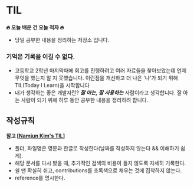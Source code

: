 # TIL
**🔥 오늘 배운 건 오늘 적자 🔥**
- 당일 공부한 내용을 정리하는 저장소 입니다.

### 기억은 기록을 이길 수 없다.

- 고등학교 2학년 마지막때에 회고를 진행하려고 여러 자료들을 찾아보았는데 언제 무엇을 했는지 알 지 못했습니다. 이런점을 개선하고 더 나은 '나'가 되기 위해 TIL(Today I Learn)을 시작합니다
- 내가 생각하는 좋은 개발자란? ***잘 아는, 잘 사용하는*** 사람이라고 생각합니다. 잘 아는 사람이 되기 위해 하루 동안 공부한 내용을 정리하려 합니다.


## 작성규칙
**참고 [[Namjun Kim's TIL](https://github.com/namjunemy/TIL)]**
- 폴더, 파일명은 영문과 한글로 작성한다(날짜를 작성하지 않는다 && 이해하기 쉽게).
- 해당 문서를 다시 봤을 때, 추가적인 검색의 비용이 들지 않도록 자세히 기록한다.
- 쉴 땐 확실히 쉬고, contributions를 초록색으로 채우는 것에 집착하지 않는다.
- reference를 명시한다.

